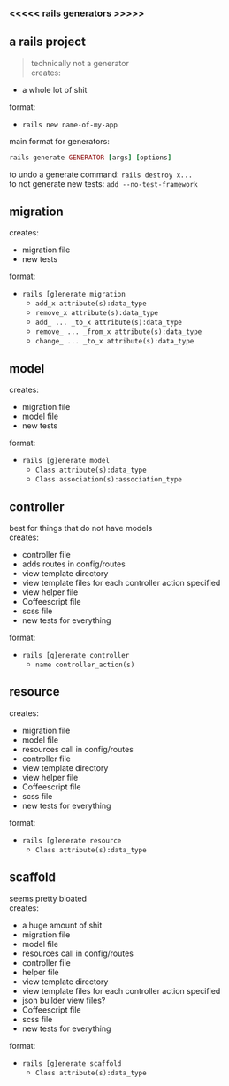 ### <<<<< rails generators >>>>>

## a rails project
>technically not a generator<br>
creates:
- a whole lot of shit

format:
- `rails new name-of-my-app`

main format for generators:
```ruby
rails generate GENERATOR [args] [options]
```

to undo a generate command: `rails destroy x...` <br>
to not generate new tests: `add --no-test-framework`


## migration
creates: 
- migration file
- new tests

format: 	
- `rails [g]enerate migration`
  - `add_x attribute(s):data_type`
  - `remove_x attribute(s):data_type`
  - `add_ ... _to_x attribute(s):data_type`
  - `remove_ ... _from_x attribute(s):data_type`
  - `change_ ... _to_x attribute(s):data_type`

## model
creates: 	
- migration file
- model file
- new tests

format: 	
- `rails [g]enerate model`
  - `Class attribute(s):data_type`
  - `Class association(s):association_type`

## controller
best for things that do not have models<br>
creates: 	
- controller file
- adds routes in config/routes
- view template directory
- view template files for each controller action specified
- view helper file
- Coffeescript file
- scss file
- new tests for everything

format:	
- `rails [g]enerate controller`
  - `name controller_action(s)`

## resource
creates:
- migration file
- model file
- resources call in config/routes
- controller file
- view template directory
- view helper file
- Coffeescript file
- scss file
- new tests for everything
	
format:
- `rails [g]enerate resource`
  - `Class attribute(s):data_type`

## scaffold
seems pretty bloated<br>
creates:
- a huge amount of shit
- migration file
- model file
- resources call in config/routes
- controller file
- helper file
- view template directory
- view template files for each controller action specified
- json builder view files?
- Coffeescript file
- scss file	
- new tests for everything

format:
- `rails [g]enerate scaffold`
  - `Class attribute(s):data_type`








